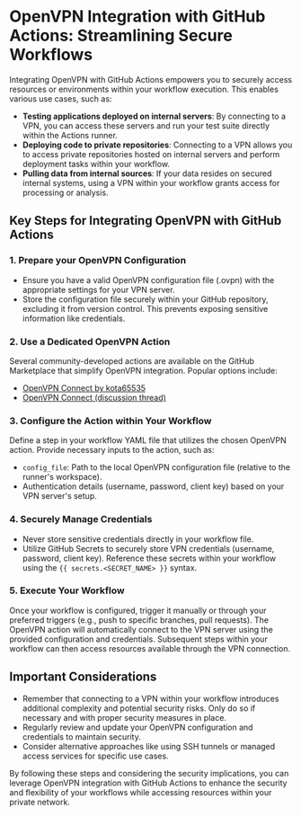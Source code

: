 # OpenVPN Integration with GitHub Actions: Streamlining Secure Workflows

Integrating OpenVPN with GitHub Actions empowers you to securely access resources or environments within your workflow execution. This enables various use cases, such as:

- **Testing applications deployed on internal servers**: By connecting to a VPN, you can access these servers and run your test suite directly within the Actions runner.
- **Deploying code to private repositories**: Connecting to a VPN allows you to access private repositories hosted on internal servers and perform deployment tasks within your workflow.
- **Pulling data from internal sources**: If your data resides on secured internal systems, using a VPN within your workflow grants access for processing or analysis.

## Key Steps for Integrating OpenVPN with GitHub Actions

### 1. Prepare your OpenVPN Configuration

- Ensure you have a valid OpenVPN configuration file (.ovpn) with the appropriate settings for your VPN server.
- Store the configuration file securely within your GitHub repository, excluding it from version control. This prevents exposing sensitive information like credentials.

### 2. Use a Dedicated OpenVPN Action

Several community-developed actions are available on the GitHub Marketplace that simplify OpenVPN integration. Popular options include:

- [OpenVPN Connect by kota65535](https://github.com/marketplace/actions/openvpn-connect)
- [OpenVPN Connect (discussion thread)](https://github.com/marketplace/actions/openvpn-connect)

### 3. Configure the Action within Your Workflow

Define a step in your workflow YAML file that utilizes the chosen OpenVPN action. Provide necessary inputs to the action, such as:

- `config_file`: Path to the local OpenVPN configuration file (relative to the runner's workspace).
- Authentication details (username, password, client key) based on your VPN server's setup.

### 4. Securely Manage Credentials

- Never store sensitive credentials directly in your workflow file.
- Utilize GitHub Secrets to securely store VPN credentials (username, password, client key). Reference these secrets within your workflow using the `{{ secrets.<SECRET_NAME> }}` syntax.

### 5. Execute Your Workflow

Once your workflow is configured, trigger it manually or through your preferred triggers (e.g., push to specific branches, pull requests). The OpenVPN action will automatically connect to the VPN server using the provided configuration and credentials. Subsequent steps within your workflow can then access resources available through the VPN connection.

## Important Considerations

- Remember that connecting to a VPN within your workflow introduces additional complexity and potential security risks. Only do so if necessary and with proper security measures in place.
- Regularly review and update your OpenVPN configuration and credentials to maintain security.
- Consider alternative approaches like using SSH tunnels or managed access services for specific use cases.

By following these steps and considering the security implications, you can leverage OpenVPN integration with GitHub Actions to enhance the security and flexibility of your workflows while accessing resources within your private network.
